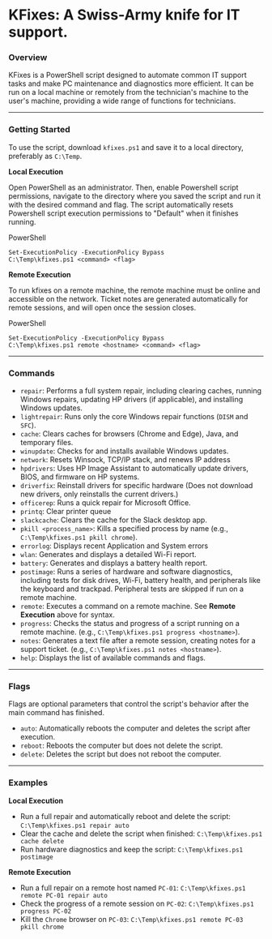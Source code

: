 # **KFixes: A Swiss-Army knife for IT support.**

### **Overview**

KFixes is a PowerShell script designed to automate common IT support tasks and make PC maintenance and diagnostics more efficient. It can be run on a local machine or remotely from the technician's machine to the user's machine, providing a wide range of functions for technicians.

---

### **Getting Started**

To use the script, download `kfixes.ps1` and save it to a local directory, preferably as `C:\Temp`.

**Local Execution**

Open PowerShell as an administrator. Then, enable Powershell script permissions, navigate to the directory where you saved the script and run it with the desired command and flag. The script automatically resets Powershell script execution permissions to "Default" when it finishes running.

PowerShell

```
Set-ExecutionPolicy -ExecutionPolicy Bypass
C:\Temp\kfixes.ps1 <command> <flag>
```

**Remote Execution**

To run kfixes on a remote machine, the remote machine must be online and accessible on the network. Ticket notes are generated automatically for remote sessions, and will open once the session closes.

PowerShell

```
Set-ExecutionPolicy -ExecutionPolicy Bypass
C:\Temp\kfixes.ps1 remote <hostname> <command> <flag>
```

---

### **Commands**

* `repair`: Performs a full system repair, including clearing caches, running Windows repairs, updating HP drivers (if applicable), and installing Windows updates.  
* `lightrepair`: Runs only the core Windows repair functions (`DISM` and `SFC`).  
* `cache`: Clears caches for browsers (Chrome and Edge), Java, and temporary files.  
* `winupdate`: Checks for and installs available Windows updates.
* `network`: Resets Winsock, TCP/IP stack, and renews IP address   
* `hpdrivers`: Uses HP Image Assistant to automatically update drivers, BIOS, and firmware on HP systems.
* `driverfix`: Reinstall drivers for specific hardware (Does not download new drivers, only reinstalls the current drivers.)  
* `officerep`: Runs a quick repair for Microsoft Office.
* `printq`: Clear printer queue  
* `slackcache`: Clears the cache for the Slack desktop app.  
* `pkill <process_name>`: Kills a specified process by name (e.g., `C:\Temp\kfixes.ps1 pkill chrome`).
* `errorlog`: Displays recent Application and System errors  
* `wlan`: Generates and displays a detailed Wi-Fi report.  
* `battery`: Generates and displays a battery health report.  
* `postimage`: Runs a series of hardware and software diagnostics, including tests for disk drives, Wi-Fi, battery health, and peripherals like the keyboard and trackpad. Peripheral tests are skipped if run on a remote machine.
* `remote`: Executes a command on a remote machine. See **Remote Execution** above for syntax.  
* `progress`: Checks the status and progress of a script running on a remote machine. (e.g., `C:\Temp\kfixes.ps1 progress <hostname>`). 
* `notes`: Generates a text file after a remote session, creating notes for a support ticket. (e.g., `C:\Temp\kfixes.ps1 notes <hostname>`).  
* `help`: Displays the list of available commands and flags.

---

### **Flags**

Flags are optional parameters that control the script's behavior after the main command has finished.

* `auto`: Automatically reboots the computer and deletes the script after execution.  
* `reboot`: Reboots the computer but does not delete the script.  
* `delete`: Deletes the script but does not reboot the computer.  

---

### **Examples**

**Local Execution**

* Run a full repair and automatically reboot and delete the script: `C:\Temp\kfixes.ps1 repair auto`  
* Clear the cache and delete the script when finished: `C:\Temp\kfixes.ps1 cache delete`  
* Run hardware diagnostics and keep the script: `C:\Temp\kfixes.ps1 postimage`

**Remote Execution**

* Run a full repair on a remote host named `PC-01`: `C:\Temp\kfixes.ps1 remote PC-01 repair auto`  
* Check the progress of a remote session on `PC-02`: `C:\Temp\kfixes.ps1 progress PC-02`  
* Kill the `Chrome` browser on `PC-03`: `C:\Temp\kfixes.ps1 remote PC-03 pkill chrome`
